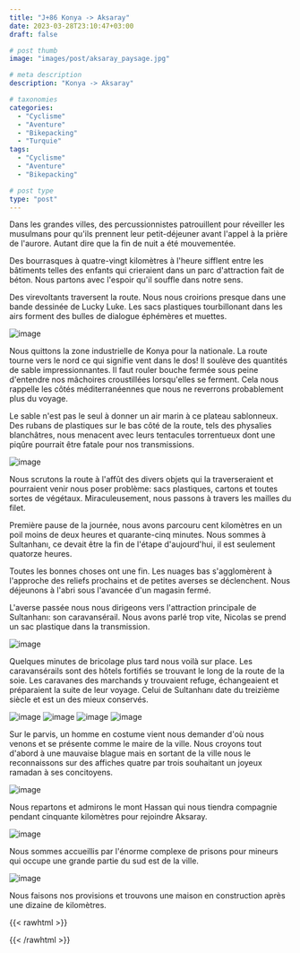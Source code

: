 ```yaml
---
title: "J+86 Konya -> Aksaray"
date: 2023-03-28T23:10:47+03:00
draft: false

# post thumb
image: "images/post/aksaray_paysage.jpg"

# meta description
description: "Konya -> Aksaray"

# taxonomies
categories:
  - "Cyclisme" 
  - "Aventure" 
  - "Bikepacking"
  - "Turquie" 
tags:
  - "Cyclisme" 
  - "Aventure" 
  - "Bikepacking" 

# post type
type: "post"
---
```


Dans les grandes villes, des percussionnistes patrouillent pour réveiller les musulmans pour qu'ils prennent leur petit-déjeuner avant l'appel à la prière de l'aurore. Autant dire que la fin de nuit a été mouvementée. 

Des bourrasques à quatre-vingt kilomètres à l'heure sifflent entre les bâtiments telles des enfants qui crieraient dans un parc d'attraction fait de béton. Nous partons avec l'espoir qu'il souffle dans notre sens.

Des virevoltants traversent la route. Nous nous croirions presque dans une bande dessinée de Lucky Luke. Les sacs plastiques tourbillonant dans les airs forment des bulles de dialogue éphémères et muettes. 

![image](../../images/post/aksaray_virevoltant.jpg)

Nous quittons la zone industrielle de Konya pour la nationale. La route tourne vers le nord ce qui signifie vent dans le dos! Il soulève des quantités de sable impressionnantes. Il faut rouler bouche fermée sous peine d'entendre nos mâchoires croustillées lorsqu'elles se ferment. Cela nous rappelle les côtés méditerranéennes que nous ne reverrons probablement plus du voyage. 

Le sable n'est pas le seul à donner un air marin à ce plateau sablonneux. Des rubans de plastiques sur le bas côté de la route, tels des physalies blanchâtres, nous menacent avec leurs tentacules torrentueux dont une piqûre pourrait être fatale pour nos transmissions. 

![image](../../images/post/aksaray_ruban.jpg)

Nous scrutons la route à l'affût des divers objets qui la traverseraient et pourraient venir nous poser problème: sacs plastiques, cartons et toutes sortes de végétaux. Miraculeusement, nous passons à travers les mailles du filet. 

Première pause de la journée, nous avons parcouru cent kilomètres en un poil moins de deux heures et quarante-cinq minutes. Nous sommes à Sultanhanı, ce devait être la fin de l'étape d'aujourd'hui, il est seulement quatorze heures.

Toutes les bonnes choses ont une fin. Les nuages bas s'agglomèrent à l'approche des reliefs prochains et de petites averses se déclenchent. Nous déjeunons à l'abri sous l'avancée d'un magasin fermé. 

L'averse passée nous nous dirigeons vers l'attraction principale de Sultanhanı: son caravansérail. Nous avons parlé trop vite, Nicolas se prend un sac plastique dans la transmission. 

![image](../../images/post/aksaray_galet.jpg)

Quelques minutes de bricolage plus tard nous voilà sur place. Les caravansérails sont des hôtels fortifiés se trouvant le long de la route de la soie. Les caravanes des marchands y trouvaient refuge, échangeaient et préparaient la suite de leur voyage. Celui de Sultanhanı date du treizième siècle et est un des mieux conservés.

![image](../../images/post/aksaray_porte.jpg)
![image](../../images/post/aksaray_archecote.jpg)
![image](../../images/post/aksaray_archeface.jpg)
![image](../../images/post/aksaray_tapis.jpg)

Sur le parvis, un homme en costume vient nous demander d'où nous venons et se présente comme le maire de la ville. Nous croyons tout d'abord à une mauvaise blague mais en sortant de la ville nous le reconnaissons sur des affiches quatre par trois souhaitant un joyeux ramadan à ses concitoyens. 

![image](../../images/post/aksaray_maire.jpg)

Nous repartons et admirons le mont Hassan qui nous tiendra compagnie pendant cinquante kilomètres pour rejoindre Aksaray.

![image](../../images/post/aksaray_montagne.jpg)

Nous sommes accueillis par l'énorme complexe de prisons pour mineurs qui occupe une grande partie du sud est de la ville. 

![image](../../images/post/aksaray_prison.jpg)

Nous faisons nos provisions et trouvons une maison en construction après une dizaine de kilomètres. 

{{< rawhtml >}} 
<div class="strava-embed-placeholder" data-embed-type="activity" data-embed-id="8792491525"></div><script src="https://strava-embeds.com/embed.js"></script>
{{< /rawhtml >}} 
